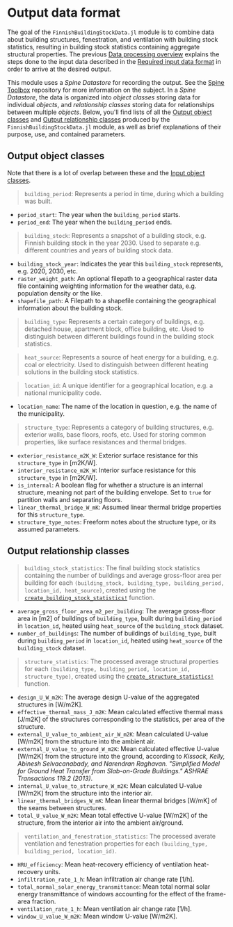 # Output data format

The goal of the `FinnishBuildingStockData.jl` module is to combine data about
building structures, fenestration, and ventilation with building stock statistics,
resulting in building stock statistics containing aggregate structural properties.
The previous [Data processing overview](@ref) explains the steps done to the
input data described in the [Required input data format](@ref)
in order to arrive at the desired output.

This module uses a *Spine Datastore* for recording the output.
See the [Spine Toolbox](https://github.com/Spine-project/Spine-Toolbox) repository
for more information on the subject.
In a *Spine Datastore*, the data is organized into *object classes* storing data for individual *objects*,
and *relationship classes* storing data for relationships between multiple *objects*.
Below, you'll find lists of all the [Output object classes](@ref) and
[Output relationship classes](@ref) produced by the `FinnishBuildingStockData.jl` module,
as well as brief explanations of their purpose, use, and contained parameters.


## Output object classes

Note that there is a lot of overlap between these and the [Input object classes](@ref).

>`building_period`: Represents a period in time, during which a building was built.
- `period_start`: The year when the `building_period` starts.
- `period_end`: The year when the `building_period` ends.

>`building_stock`: Represents a snapshot of a building stock, e.g. Finnish building stock in the year 2030. Used to separate e.g. different countries and years of building stock data.
- `building_stock_year`: Indicates the year this `building_stock` represents, e.g. 2020, 2030, etc.
- `raster_weight_path`: An optional filepath to a geographical raster data file containing weighting information for the weather data, e.g. population density or the like.
- `shapefile_path`: A Filepath to a shapefile containing the geographical information about the building stock.

>`building_type`: Represents a certain category of buildings, e.g. detached house, apartment block, office building, etc. Used to distinguish between different buildings found in the building stock statistics.

>`heat_source`: Represents a source of heat energy for a building, e.g. coal or electricity. Used to distinguish between different heating solutions in the building stock statistics.

>`location_id`: A unique identifier for a geographical location, e.g. a national municipality code.
- `location_name`: The name of the location in question, e.g. the name of the municipality.

>`structure_type`: Represents a category of building structures, e.g. exterior walls, base floors, roofs, etc. Used for storing common properties, like surface resistances and thermal bridges.
- `exterior_resistance_m2K_W`: Exterior surface resistance for this `structure_type` in [m2K/W].
- `interior_resistance_m2K_W`: Interior surface resistance for this `structure_type` in [m2K/W].
- `is_internal`: A boolean flag for whether a structure is an internal structure, meaning not part of the building envelope. Set to `true` for partition walls and separating floors.
- `linear_thermal_bridge_W_mK`: Assumed linear thermal bridge properties for this `structure_type`.
- `structure_type_notes`: Freeform notes about the structure type, or its assumed parameters.


## Output relationship classes

>`building_stock_statistics`: The final building stock statistics containing the number of buildings and average gross-floor area per building for each `(building_stock, building_type, building_period, location_id, heat_source)`, created using the [`create_building_stock_statistics!`](@ref) function.
- `average_gross_floor_area_m2_per_building`: The average gross-floor area in [m2] of buildings of `building_type`, built during `building_period` in `location_id`, heated using `heat_source` of the `building_stock` dataset.
- `number_of_buildings`: The number of buildings of `building_type`, built during `building_period` in `location_id`, heated using `heat_source` of the `building_stock` dataset.

>`structure_statistics`: The processed average structural properties for each `(building_type, building_period, location_id, structure_type)`, created using the [`create_structure_statistics!`](@ref) function.
- `design_U_W_m2K`: The average design U-value of the aggregated structures in [W/m2K].
- `effective_thermal_mass_J_m2K`: Mean calculated effective thermal mass [J/m2K] of the structures corresponding to the statistics, per area of the structure.
- `external_U_value_to_ambient_air_W_m2K`: Mean calculated U-value [W/m2K] from the structure into the ambient air.
- `external_U_value_to_ground_W_m2K`: Mean calculated effective U-value [W/m2K] from the structure into the ground, according to *Kissock, Kelly, Abinesh Selvacanabady, and Narendran Raghavan. "Simplified Model for Ground Heat Transfer from Slab-on-Grade Buildings." ASHRAE Transactions 119.2 (2013)*.
- `internal_U_value_to_structure_W_m2K`: Mean calculated U-value [W/m2K] from the structure into the interior air.
- `linear_thermal_bridges_W_mK`: Mean linear thermal bridges [W/mK] of the seams between structures.
- `total_U_value_W_m2K`: Mean total effective U-value [W/m2K] of the structure, from the interior air into the ambient air/ground.

>`ventilation_and_fenestration_statistics`: The processed averate ventilation and fenestration properties for each `(building_type, building_period, location_id)`.
- `HRU_efficiency`: Mean heat-recovery efficiency of ventilation heat-recovery units.
- `infiltration_rate_1_h`: Mean infiltration air change rate [1/h].
- `total_normal_solar_energy_transmittance`: Mean total normal solar energy transmittance of windows accounting for the effect of the frame-area fraction.
- `ventilation_rate_1_h`: Mean ventilation air change rate [1/h].
- `window_U_value_W_m2K`: Mean window U-value [W/m2K].